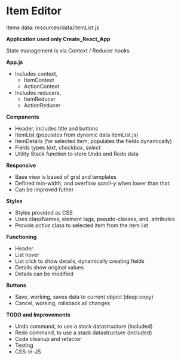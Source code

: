 # Item Editor
Items data: resources/data/itemList.js

**Application used only Create_React_App**

State management is via Context / Reducer hooks

**App.js**
- Includes context,
  * ItemContext
  * ActionContext
- Includes reducers,
  * ItemReducer
  * ActionReducer

**Components**
* Header, includes title and buttons
* ItemList (populates from dynamic data itemList.js)
* ItemDetails (for selected item, populates the fields dynamically)
* Fields types *text*, *checkbox*, *select*
* Utility Stack function to store Undo and Redo data

**Responsive**
* Base view is based of grid and templates
* Defined min-width, and overflow scroll-y when lower than that.
* Can be improved futher

**Styles**
* Styles provided as CSS
* Uses classNames, element tags, pseudo-classes, and, attributes
* Provide *active* class to selected item from the item list

**Functioning**
* Header
* List hover
* List click to show details, dynamically creating fields
* Details show original values
* Details can be modified

**Buttons**
* Save, working, saves data to current object (deep copy)
* Cancel, working, rollsback all changes

**TODO and Improvements**
* Undo command, to use a stack datastructure (included)
* Redo command, to use a stack datastructure (included)
* Code cleanup and refactor
* Testing
* CSS-in-JS
